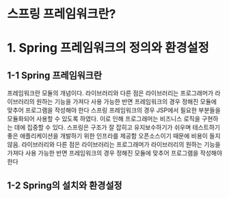 스프링 프레임워크란?
======================
# 1. Spring 프레임워크의 정의와 환경설정
## 1-1 Spring 프레임워크란
프레임워크란 모듈의 개념이다. 라이브러리와 다른 점은 라이브러리는 프로그래머가 라이브러리의 원하는 기능을 가져다 사용 가능한 반면 프레임워크의 경우 정해진 모듈에 맞추어 프로그램을 작성해야 한다
스프링 프레임워크의 경우 JSP에서 필요한 부분들을 모듈화되어 사용할 수 있도록 하였다. 
이로 인해 프로그래머는 비즈니스 로직을 구현하는 데에 집중할 수 있다.
스프링은 구조가 잘 잡히고 유지보수하기가 쉬우며 테스트하기 좋은 애플리케이션을 개발하기 위한 인프라를 제공함
오픈소스이기 때문에 비용이 들지 않음. 라이브러리와 다른 점은 라이브러리는 프로그래머가 라이브러리의 원하는 기능을 가져다 사용 가능한 반면 프레임워크의 경우 정해진 모듈에 맞추어 프로그램을 작성해야 한다

## 1-2 Spring의 설치와 환경설정
